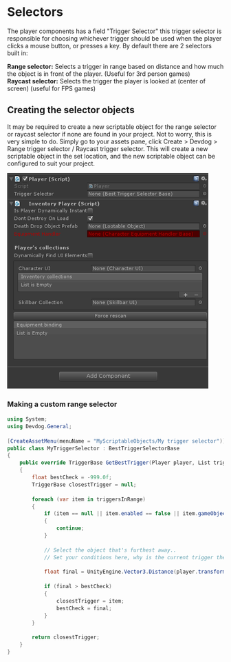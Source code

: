 # Selectors

The player components has a field "Trigger Selector" this trigger selector is responsible for choosing whichever trigger should be used when the player clicks a mouse button, or presses a key. By default there are 2 selectors built in:

**Range selector:** Selects a trigger in range based on distance and how much the object is in front of the player. (Useful for 3rd person games)  
**Raycast selector:** Selects the trigger the player is looked at (center of screen) (useful for FPS games)

## Creating the selector objects

It may be required to create a new scriptable object for the range selector or raycast selector if none are found in your project. Not to worry, this is very simple to do. Simply go to your assets pane, click Create > Devdog > Range trigger selector / Raycast trigger selector. This will create a new scriptable object in the set location, and the new scriptable object can be configured to suit your project.

![](Assets/SelectorObject.png)

### Making a custom range selector

```csharp
using System;
using Devdog.General;

[CreateAssetMenu(menuName = "MyScriptableObjects/My trigger selector")]
public class MyTriggerSelector : BestTriggerSelectorBase
{
	public override TriggerBase GetBestTrigger(Player player, List triggersInRange)
	{
		float bestCheck = -999.0f;
		TriggerBase closestTrigger = null;

		foreach (var item in triggersInRange)
		{
			if (item == null || item.enabled == false || item.gameObject.activeSelf == false)
			{
				continue;
			} 

			// Select the object that's furthest away..
			// Set your conditions here, why is the current trigger the 'best' trigger?

			float final = UnityEngine.Vector3.Distance(player.transform.position, item.transform.position);

			if (final > bestCheck)
			{
				closestTrigger = item;
				bestCheck = final;
			}
		}

		return closestTrigger;
	}
}
```